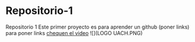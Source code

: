 # Repositorio-1
Repositorio 1
Este primer proyecto es para aprender un github (poner links)
para poner links [chequen el video](https://www.youtube.com/watch?v=eWtjgfzpt6Y) 
![](LOGO UACH.PNG)

